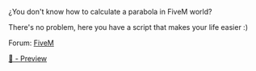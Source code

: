 ¿You don't know how to calculate a parabola in FiveM world?

There's no problem, here you have a script that makes your life easier :)

Forum: [FiveM](https://forum.cfx.re/t/help-calculating-a-parabola-trayecory/4926960)

[📸 - Preview](https://cdn.discordapp.com/attachments/723696788099563601/1030154719940845628/unknown.png)

